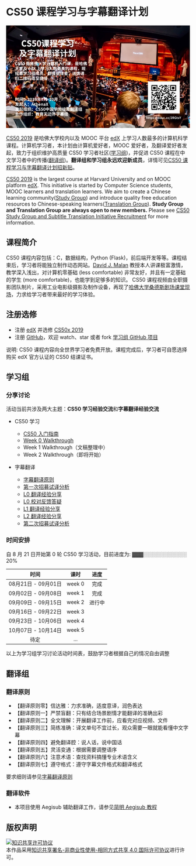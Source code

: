 # CS50 课程学习与字幕翻译计划

![poster](images/poster.jpg)



[CS50 2019](https://courses.edx.org/courses/course-v1:HarvardX+CS50+X/course/) 是哈佛大学校内以及 MOOC 平台 [edX](edx.org) 上学习人数最多的计算机科学课程。计算机学习者，本计划由计算机爱好者，MOOC 爱好者，及翻译爱好者发起，致力于组织维护高质量 CS50 学习者社区([学习组](#学习组))，并促进 CS50 课程在中文学习者中的传播([翻译组](#翻译组))。**翻译组和学习组永远欢迎新成员**，详情可见[CS50 课程学习与字幕翻译计划招新贴](hello_new.md)。

[CS50 2019](https://courses.edx.org/courses/course-v1:HarvardX+CS50+X/course/) is the largest course at Harvard University and on MOOC platform [edX](edx.org). This initiative is started by Computer Science students, MOOC learners and translation learners. We aim to create a Chinese learning community([Study Group](#学习组)) and introduce quality free education resources to Chinese-speaking learners([Translation Group](#翻译组)). **Study Group and Translation Group are always open to new members.** Please see [CS50 Study Group and Subtitle Translation Initiative Recruitment](hello_new.md) for more information.  

## 课程简介

CS50 课程内容包括：C，数据结构，Python (Flask)，前后端开发等等。课程结束后，学习者将能独立制作动态网站。[David J. Malan](https://en.wikipedia.org/wiki/David\_J.\_Malan) 教授本人讲课极富激情，教学深入浅出，对计算机零基础 (less comfortable) 非常友好，并且有一定基础的学生 (more comfortable)，也能学到足够多的知识。 CS50 课程视频由全职摄影团队制片，采用工业电影级摄影及制作设备，再现了[哈佛大学桑德斯剧场课堂现场](https://www.eventbrite.com/e/attend-a-cs50-lecture-in-person-tickets-70166767691)，力求给学习者带来最好的学习体验。 

## 注册选修

* 注册 [edX](https://edx.org) 并选修 [CS50x 2019](https://www.edx.org/course/cs50s-introduction-to-computer-science)
* 注册 [GitHub](https://github.com)，欢迎 watch、star 或者 fork [学习组 GitHub 项目](https://github.com/athena-xcy/CS50-Study-Group) 

说明: CS50 课程内容向全世界学习者免费开放。课程完成后，学习者可自愿选择购买 edX 官方认证的 CS50 结课证书。

## 学习组

### 分享讨论

活动当前共涉及两大主题：**CS50 学习经验交流**和**字幕翻译经验交流**

* CS50 学习
    * [CS50 入门指南](study-group/how_to_learn_CS50.md)
    * [Week 0 Walkthrough](study-group/week-1-walkthrough.md)
    * Week 1 Walkthrough（文稿整理中） 
    * Week 2 Walkthrough（即将开始）
    
* 字幕翻译
    * [字幕翻译原则](translation-group/principles-of-subtitle-translation.md)
    * [第一次招募试译分析](translation-group/translation-group-recruitment-0.md)
    * [L0 翻译经验分享](translation-group/translation-group-discussion-0.md)
    * [L0 校对反馈答疑](translation-group/translation-group-office-hour-0.md)
    * [L1 翻译经验分享](translation-group/translation-group-discussion-1.md)
    * [L2 翻译经验分享](translation-group/translation-group-discussion-2.md)
    * [第二次招募试译分析](translation-group/translation-group-recruitment-1.md)
   
### 时间安排

自 8 月 21 日开始第 0 轮 CS50 学习活动，目前进度为: ▓▓▓░░░░░░░░░░░░ 20%

|        时间         |  课时  |  进度  |
| :-----------------: | :----: | :----: |
| 08月21日 - 09月01日 | week 0 | 完成    |
| 09月02日 - 09月08日 | week 1 | 完成    |
| 09月09日 - 09月15日 | week 2 | 进行中  |
| 09月16日 - 09月22日 | week 3 |        |
| 09月23日 - 10月06日 | week 4 |        |
| 10月07日 - 10月14日 | week 5 |        |
|        待定         |  ...   |        |

以上为学习组学习讨论活动时间表，鼓励学习者根据自己的情况自由调整

## 翻译组

### 翻译原则

* 【翻译原则零】信达雅：力求准确，适度意译，润色表达
* 【翻译原则一】严禁盲翻：只有结合场景剧情才能翻译的准确出彩
* 【翻译原则二】全文理解：开展翻译工作前，应看完对应视频、文件
* 【翻译原则三】简练准确：译文单句不宜过长，观众需要一眼就能看懂中文字幕
* 【翻译原则四】避免翻译腔：说人话，说中国话
* 【翻译原则五】灵活变通：根据需要调整语序
* 【翻译原则六】注意术语：查找资料搞懂专业术语含义
* 【翻译原则七】遵守格式：遵守字幕文件格式和翻译格式

要求细则请参见[字幕翻译原则](translation-group/principles-of-subtitle-translation.md)
 
### 翻译软件

* 本项目使用 Aegisub 辅助翻译工作，请参见[简明 Aegisub 教程](translation-group/Aegisub_Tutorial.md)

## 版权声明

<a rel="license" href="http://creativecommons.org/licenses/by-nc-sa/4.0/"><img alt="知识共享许可协议" style="border-width:0" src="https://i.creativecommons.org/l/by-nc-sa/4.0/88x31.png" /></a><br />本作品采用<a rel="license" href="http://creativecommons.org/licenses/by-nc-sa/4.0/">知识共享署名-非商业性使用-相同方式共享 4.0 国际许可协议</a>进行许可。
